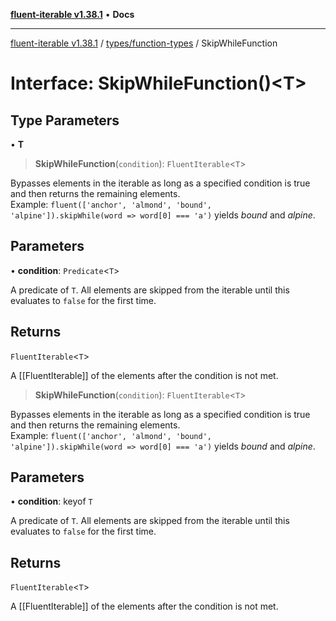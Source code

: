 [**fluent-iterable v1.38.1**](../../../README.md) • **Docs**

***

[fluent-iterable v1.38.1](../../../README.md) / [types/function-types](../README.md) / SkipWhileFunction

# Interface: SkipWhileFunction()\<T\>

## Type Parameters

• **T**

> **SkipWhileFunction**(`condition`): `FluentIterable`\<`T`\>

Bypasses elements in the iterable as long as a specified condition is true and then returns the remaining elements.<br>
  Example: `fluent(['anchor', 'almond', 'bound', 'alpine']).skipWhile(word => word[0] === 'a')` yields *bound* and *alpine*.

## Parameters

• **condition**: `Predicate`\<`T`\>

A predicate of `T`. All elements are skipped from the iterable until this evaluates to `false` for the first time.

## Returns

`FluentIterable`\<`T`\>

A [[FluentIterable]] of the elements after the condition is not met.

> **SkipWhileFunction**(`condition`): `FluentIterable`\<`T`\>

Bypasses elements in the iterable as long as a specified condition is true and then returns the remaining elements.<br>
  Example: `fluent(['anchor', 'almond', 'bound', 'alpine']).skipWhile(word => word[0] === 'a')` yields *bound* and *alpine*.

## Parameters

• **condition**: keyof `T`

A predicate of `T`. All elements are skipped from the iterable until this evaluates to `false` for the first time.

## Returns

`FluentIterable`\<`T`\>

A [[FluentIterable]] of the elements after the condition is not met.

